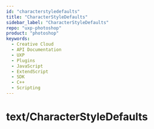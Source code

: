 ```yaml
---
id: "characterstyledefaults"
title: "CharacterStyleDefaults"
sidebar_label: "CharacterStyleDefaults"
repo: "uxp-photoshop"
product: "photoshop"
keywords:
  - Creative Cloud
  - API Documentation
  - UXP
  - Plugins
  - JavaScript
  - ExtendScript
  - SDK
  - C++
  - Scripting
---
```


# text/CharacterStyleDefaults
